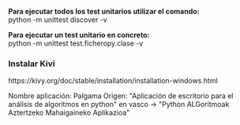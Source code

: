<b>Para ejecutar todos los test unitarios utilizar el comando:</b>
<br>python -m unittest discover -v

<b>Para ejecutar un test unitario en concreto:</b>
<br>python -m unittest test.ficheropy.clase -v
    
    
    
<h3>Instalar Kivi</h3>
https://kivy.org/doc/stable/installation/installation-windows.html

Nombre aplicación: Palgama
Origen: "Aplicación de escritorio para el análisis de algoritmos en python" en vasco -> "Python ALGoritmoak Aztertzeko Mahaigaineko Aplikazioa"